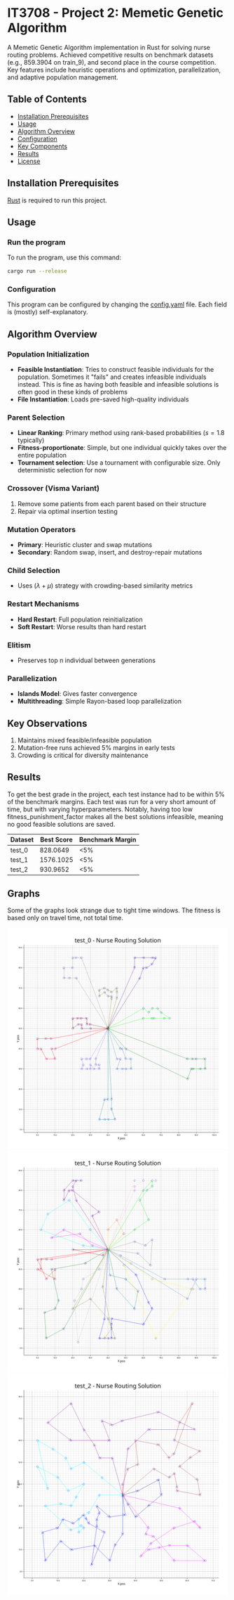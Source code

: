 # IT3708 - Project 2: Memetic Genetic Algorithm

A Memetic Genetic Algorithm implementation in Rust for solving nurse routing problems. 
Achieved competitive results on benchmark datasets (e.g., 859.3904 on train_9), and second place in the course competition.
Key features include heuristic operations and optimization, parallelization, and adaptive population management.

## Table of Contents
- [Installation Prerequisites](#installation-prerequisites)
- [Usage](#usage)
- [Algorithm Overview](#algorithm-overview)
- [Configuration](#configuration)
- [Key Components](#key-components)
- [Results](#results)
- [License](#license)

## Installation Prerequisites
[Rust](https://www.rust-lang.org/tools/install) is required to run this project.

## Usage
### Run the program
To run the program, use this command:
```zsh
cargo run --release
```

### Configuration
This program can be configured by changing the [config.yaml](config/config.yaml) file.
Each field is (mostly) self-explanatory.

## Algorithm Overview
### Population Initialization
- **Feasible Instantiation**: Tries to construct feasible individuals for the population. Sometimes it "fails" and creates infeasible individuals instead. This is fine as having both feasible and infeasible solutions is often good in these kinds of problems
- **File Instantiation**: Loads pre-saved high-quality individuals

### Parent Selection
- **Linear Ranking**: Primary method using rank-based probabilities ($s=1.8$ typically)
- **Fitness-proportionate**: Simple, but one individual quickly takes over the entire population
- **Tournament selection**: Use a tournament with configurable size. Only deterministic selection for now

### Crossover (Visma Variant)
1. Remove some patients from each parent based on their structure
2. Repair via optimal insertion testing

### Mutation Operators
- **Primary**: Heuristic cluster and swap mutations
- **Secondary**: Random swap, insert, and destroy-repair mutations

### Child Selection
- Uses $(λ+μ)$ strategy with crowding-based similarity metrics

### Restart Mechanisms
- **Hard Restart**: Full population reinitialization
- **Soft Restart**: Worse results than hard restart

### Elitism
- Preserves top n individual between generations

### Parallelization
- **Islands Model**: Gives faster convergence
- **Multithreading**: Simple Rayon-based loop parallelization

## Key Observations
1. Maintains mixed feasible/infeasible population
2. Mutation-free runs achieved 5% margins in early tests
3. Crowding is critical for diversity maintenance

## Results
To get the best grade in the project, each test instance had to be within 5% of the benchmark margins.
Each test was run for a very short amount of time, but with varying hyperparameters. 
Notably, having too low fitness_punishment_factor makes all the best solutions infeasible, meaning no good feasible solutions are saved.

| Dataset  | Best Score | Benchmark Margin |
|----------|------------|-------------------|
| test_0   | 828.0649   | <5%               |
| test_1   | 1576.1025  | <5%               | 
| test_2   | 930.9652   | <5%               |

## Graphs
Some of the graphs look strange due to tight time windows.
The fitness is based only on travel time, not total time.

![plot](plots/test_0.png)
![plot](plots/test_1.png)
![plot](plots/test_2.png)
